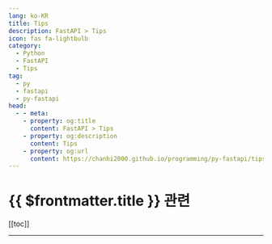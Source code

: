 ```yaml
---
lang: ko-KR
title: Tips
description: FastAPI > Tips
icon: fas fa-lightbulb
category:
  - Python
  - FastAPI
  - Tips
tag:
  - py
  - fastapi
  - py-fastapi
head:
  - - meta:
    - property: og:title
      content: FastAPI > Tips
    - property: og:description
      content: Tips
    - property: og:url
      content: https://chanhi2000.github.io/programming/py-fastapi/tips.html
---
```


# {{ $frontmatter.title }} 관련

[[toc]]

---

<TagLinks />